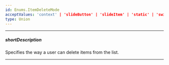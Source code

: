 ```yaml
---
id: Enums.ItemDeleteMode
acceptValues: 'context' | 'slideButton' | 'slideItem' | 'static' | 'swipe' | 'toggle'
type: Union
---
```

---
##### shortDescription
Specifies the way a user can delete items from the list.

---
<!--
dxListOptions.itemDeleteMode(10 UI Components\dxList\1 Configuration\itemDeleteMode.md)(ui\list.d.ts)
-->